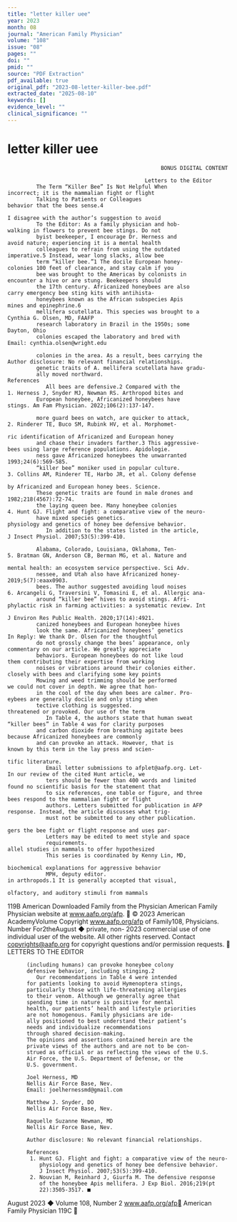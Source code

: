 ```yaml
---
title: "letter killer uee"
year: 2023
month: 08
journal: "American Family Physician"
volume: "108"
issue: "08"
pages: ""
doi: ""
pmid: ""
source: "PDF Extraction"
pdf_available: true
original_pdf: "2023-08-letter-killer-bee.pdf"
extracted_date: "2025-08-10"
keywords: []
evidence_level: ""
clinical_significance: ""
---
```


# letter killer uee

                                                    BONUS DIGITAL CONTENT

                                               Letters to the Editor
             The Term “Killer Bee” Is Not Helpful When                             incorrect; it is the mammalian fight or flight
             Talking to Patients or Colleagues                                     behavior that the bees sense.4
                                                                                     I disagree with the author’s suggestion to avoid
             To the Editor: As a family physician and hob-                         walking in flowers to prevent bee stings. Do not
             byist beekeeper, I encourage Dr. Herness and                          avoid nature; experiencing it is a mental health
             colleagues to refrain from using the outdated                         imperative.5 Instead, wear long slacks, allow bee
             term “killer bee.”1 The docile European honey-                        colonies 100 feet of clearance, and stay calm if you
             bee was brought to the Americas by colonists in                       encounter a hive or are stung. Beekeepers should
             the 17th century. Africanized honeybees are also                      carry emergency bee sting kits with antihista-
             honeybees known as the African subspecies Apis                        mines and epinephrine.6
             mellifera scutellata. This species was brought to a                   Cynthia G. Olsen, MD, FAAFP
             research laboratory in Brazil in the 1950s; some                      Dayton, Ohio
             colonies escaped the laboratory and bred with                         Email: cynthia.olsen@wright.edu

             colonies in the area. As a result, bees carrying the                  Author disclosure: No relevant financial relationships.
             genetic traits of A. mellifera scutellata have gradu-
             ally moved northward.                                                 References
                All bees are defensive.2 Compared with the                          1. Herness J, Snyder MJ, Newman RS. Arthropod bites and
             European honeybee, Africanized honeybees have                             stings. Am Fam Physician. 2022;106(2):137-147.

             more guard bees on watch, are quicker to attack,                       2. Rinderer TE, Buco SM, Rubink HV, et al. Morphomet-
                                                                                       ric identification of Africanized and European honey
             and chase their invaders farther.3 This aggressive-                       bees using large reference populations. Apidologie.
             ness gave Africanized honeybees the unwarranted                           1993;24(6):569-585.
             “killer bee” moniker used in popular culture.                          3. Collins AM, Rinderer TE, Harbo JR, et al. Colony defense
                                                                                       by Africanized and European honey bees. Science.
             These genetic traits are found in male drones and                         1982;218(4567):72-74.
             the laying queen bee. Many honeybee colonies                           4. Hunt GJ. Flight and fight: a comparative view of the neuro-
             have mixed species genetics.                                              physiology and genetics of honey bee defensive behavior.
                In addition to the states listed in the article,                       J Insect Physiol. 2007;53(5):399-410.

             Alabama, Colorado, Louisiana, Oklahoma, Ten-                           5. Bratman GN, Anderson CB, Berman MG, et al. Nature and
                                                                                       mental health: an ecosystem service perspective. Sci Adv.
             nessee, and Utah also have Africanized honey-                             2019;5(7):eaax0903.
             bees. The author suggested avoiding loud noises                        6. Arcangeli G, Traversini V, Tomasini E, et al. Allergic ana-
             around “killer bee” hives to avoid stings. Afri-                          phylactic risk in farming activities: a systematic review. Int
                                                                                       J Environ Res Public Health. 2020;17(14):4921.
             canized honeybees and European honeybee hives
             look the same. Africanized honeybees’ genetics                        In Reply: We thank Dr. Olsen for the thoughtful
             do not grossly change the bees’ appearance, only                      commentary on our article. We greatly appreciate
             behaviors. European honeybees do not like loud                        them contributing their expertise from working
             noises or vibrations around their colonies either.                    closely with bees and clarifying some key points
             Mowing and weed trimming should be performed                          we could not cover in depth. We agree that hon-
             in the cool of the day when bees are calmer. Pro-                     eybees are generally docile and only sting when
             tective clothing is suggested.                                        threatened or provoked. Our use of the term
                In Table 4, the authors state that human sweat                     “killer bees” in Table 4 was for clarity purposes
             and carbon dioxide from breathing agitate bees                        because Africanized honeybees are commonly
             and can provoke an attack. However, that is                           known by this term in the lay press and scien-
                                                                                   tific literature.
                Email letter submissions to afplet@aafp.org. Let-                     In our review of the cited Hunt article, we
                ters should be fewer than 400 words and limited                    found no scientific basis for the statement that
                to six references, one table or figure, and three                  bees respond to the mammalian fight or flight
                authors. Letters submitted for publication in AFP                  response. Instead, the article discusses what trig-
                must not be submitted to any other publication.
                                                                                   gers the bee fight or flight response and uses par-
                Letters may be edited to meet style and space
                requirements.                                                      allel studies in mammals to offer hypothesized
                This series is coordinated by Kenny Lin, MD,
                                                                                   biochemical explanations for aggressive behavior
                MPH, deputy editor.                                                in arthropods.1 It is generally accepted that visual,
                                                                                   olfactory, and auditory stimuli from mammals

119B   American
Downloaded          Family
             from the        Physician
                      American  Family Physician website at www.aafp.org/afp.            © 2023 American AcademyVolume
                                                                                  Copyright
                                                                    www.aafp.org/afp                                     of Family108,
                                                                                                                                   Physicians.
                                                                                                                                       Number  For2theAugust
                                                                                                                                                  ◆   private, non-
                                                                                                                                                               2023
 commercial use of one individual user of the website. All other rights reserved. Contact copyrights@aafp.org for copyright questions and/or permission requests.
                                                       LETTERS TO THE EDITOR


          (including humans) can provoke honeybee colony
          defensive behavior, including stinging.2
             Our recommendations in Table 4 were intended
          for patients looking to avoid Hymenoptera stings,
          particularly those with life-threatening allergies
          to their venom. Although we generally agree that
          spending time in nature is positive for mental
          health, our patients’ health and lifestyle priorities
          are not homogenous. Family physicians are ide-
          ally positioned to best understand their patient’s
          needs and individualize recommendations
          through shared decision-making.
          The opinions and assertions contained herein are the
          private views of the authors and are not to be con-
          strued as official or as reflecting the views of the U.S.
          Air Force, the U.S. Department of Defense, or the
          U.S. government.

          Joel Herness, MD
          Nellis Air Force Base, Nev.
          Email: joelhernessmd@gmail.com

          Matthew J. Snyder, DO
          Nellis Air Force Base, Nev.

          Raquelle Suzanne Newman, MD
          Nellis Air Force Base, Nev.

          Author disclosure: No relevant financial relationships.

          References
           1. Hunt GJ. Flight and fight: a comparative view of the neuro-
              physiology and genetics of honey bee defensive behavior.
              J Insect Physiol. 2007;53(5):399-410.
           2. Nouvian M, Reinhard J, Giurfa M. The defensive response
              of the honeybee Apis mellifera. J Exp Biol. 2016;219(pt
              22):3505-3517. ■




August 2023 ◆ Volume 108, Number 2                           www.aafp.org/afp   American Family Physician 119C

